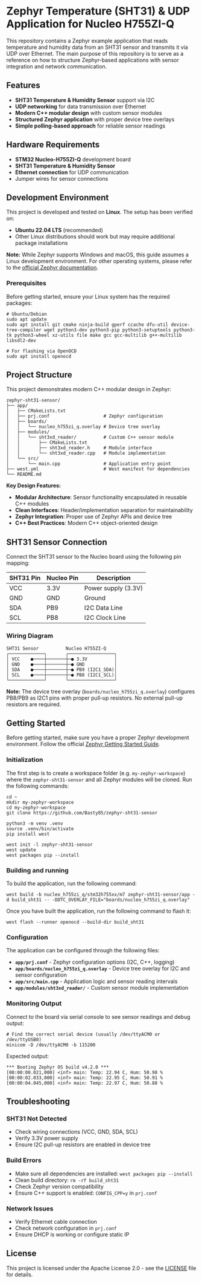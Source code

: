 # Zephyr Temperature (SHT31) & UDP Application for Nucleo H755ZI-Q

This repository contains a Zephyr example application that reads temperature and humidity data from an SHT31 sensor and transmits it via UDP over Ethernet. The main purpose of this repository is to serve as a reference on how to structure Zephyr-based applications with sensor integration and network communication.

## Features

- **SHT31 Temperature & Humidity Sensor** support via I2C
- **UDP networking** for data transmission over Ethernet
- **Modern C++ modular design** with custom sensor modules
- **Structured Zephyr application** with proper device tree overlays
- **Simple polling-based approach** for reliable sensor readings

## Hardware Requirements

- **STM32 Nucleo-H755ZI-Q** development board
- **SHT31 Temperature & Humidity Sensor**
- **Ethernet connection** for UDP communication
- Jumper wires for sensor connections

## Development Environment

This project is developed and tested on **Linux**. The setup has been verified on:

- **Ubuntu 22.04 LTS** (recommended)
- Other Linux distributions should work but may require additional package installations

**Note:** While Zephyr supports Windows and macOS, this guide assumes a Linux development environment. For other operating systems, please refer to the [official Zephyr documentation](https://docs.zephyrproject.org/latest/getting_started/index.html).

### Prerequisites

Before getting started, ensure your Linux system has the required packages:

```shell
# Ubuntu/Debian
sudo apt update
sudo apt install git cmake ninja-build gperf ccache dfu-util device-tree-compiler wget python3-dev python3-pip python3-setuptools python3-tk python3-wheel xz-utils file make gcc gcc-multilib g++-multilib libsdl2-dev

# For flashing via OpenOCD
sudo apt install openocd
```

## Project Structure

This project demonstrates modern C++ modular design in Zephyr:

```
zephyr-sht31-sensor/
├── app/
│   ├── CMakeLists.txt
│   ├── prj.conf                    # Zephyr configuration
│   ├── boards/
│   │   └── nucleo_h755zi_q.overlay # Device tree overlay
│   ├── modules/
│   │   └── sht3xd_reader/          # Custom C++ sensor module
│   │       ├── CMakeLists.txt
│   │       ├── sht3xd_reader.h     # Module interface
│   │       └── sht3xd_reader.cpp   # Module implementation
│   └── src/
│       └── main.cpp                # Application entry point
├── west.yml                        # West manifest for dependencies
└── README.md
```

**Key Design Features:**
- **Modular Architecture**: Sensor functionality encapsulated in reusable C++ modules
- **Clean Interfaces**: Header/implementation separation for maintainability
- **Zephyr Integration**: Proper use of Zephyr APIs and device tree
- **C++ Best Practices**: Modern C++ object-oriented design

## SHT31 Sensor Connection

Connect the SHT31 sensor to the Nucleo board using the following pin mapping:

| SHT31 Pin | Nucleo Pin | Description |
|-----------|------------|-------------|
| VCC       | 3.3V       | Power supply (3.3V) |
| GND       | GND        | Ground |
| SDA       | PB9        | I2C Data Line |
| SCL       | PB8        | I2C Clock Line |

### Wiring Diagram

```
SHT31 Sensor          Nucleo H755ZI-Q
┌─────────────┐       ┌─────────────────┐
│ VCC    ●────┼───────┼─● 3.3V          │
│ GND    ●────┼───────┼─● GND           │
│ SDA    ●────┼───────┼─● PB9 (I2C1_SDA)│
│ SCL    ●────┼───────┼─● PB8 (I2C1_SCL)│
└─────────────┘       └─────────────────┘
```

**Note:** The device tree overlay (`boards/nucleo_h755zi_q.overlay`) configures PB8/PB9 as I2C1 pins with proper pull-up resistors. No external pull-up resistors are required.

## Getting Started

Before getting started, make sure you have a proper Zephyr development environment. Follow the official
[Zephyr Getting Started Guide](https://docs.zephyrproject.org/latest/getting_started/index.html).

### Initialization

The first step is to create a workspace folder (e.g. ``my-zephyr-workspace``) where
the ``zephyr-sht31-sensor`` and all Zephyr modules will be cloned. Run the following
commands:

```shell
cd ~
mkdir my-zephyr-workspace
cd my-zephyr-workspace
git clone https://github.com/Basty85/zephyr-sht31-sensor

python3 -m venv .venv
source .venv/bin/activate
pip install west

west init -l zephyr-sht31-sensor
west update
west packages pip --install
```

### Building and running

To build the application, run the following command:

```shell
west build -b nucleo_h755zi_q/stm32h755xx/m7 zephyr-sht31-sensor/app -d build_sht31 -- -DDTC_OVERLAY_FILE="boards/nucleo_h755zi_q.overlay"
```

Once you have built the application, run the following command to flash it:

```shell
west flash --runner openocd --build-dir build_sht31
```

### Configuration

The application can be configured through the following files:

- **`app/prj.conf`** - Zephyr configuration options (I2C, C++, logging)
- **`app/boards/nucleo_h755zi_q.overlay`** - Device tree overlay for I2C and sensor configuration
- **`app/src/main.cpp`** - Application logic and sensor reading intervals
- **`app/modules/sht3xd_reader/`** - Custom sensor module implementation

### Monitoring Output

Connect to the board via serial console to see sensor readings and debug output:

```shell
# Find the correct serial device (usually /dev/ttyACM0 or /dev/ttyUSB0)
minicom -D /dev/ttyACM0 -b 115200
```

Expected output:
```
*** Booting Zephyr OS build v4.2.0 ***
[00:00:00.021,000] <inf> main: Temp: 22.94 C, Hum: 50.98 %
[00:00:02.033,000] <inf> main: Temp: 22.95 C, Hum: 50.91 %
[00:00:04.045,000] <inf> main: Temp: 22.97 C, Hum: 50.88 %
```

## Troubleshooting

### SHT31 Not Detected
- Check wiring connections (VCC, GND, SDA, SCL)
- Verify 3.3V power supply
- Ensure I2C pull-up resistors are enabled in device tree

### Build Errors
- Make sure all dependencies are installed: `west packages pip --install`
- Clean build directory: `rm -rf build_sht31`
- Check Zephyr version compatibility
- Ensure C++ support is enabled: `CONFIG_CPP=y` in `prj.conf`

### Network Issues
- Verify Ethernet cable connection
- Check network configuration in `prj.conf`
- Ensure DHCP is working or configure static IP

## License

This project is licensed under the Apache License 2.0 - see the [LICENSE](LICENSE) file for details.
